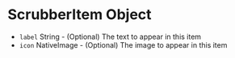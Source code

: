 # ScrubberItem Object

* `label` String - (Optional) The text to appear in this item
* `icon` NativeImage - (Optional) The image to appear in this item
